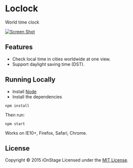 # Loclock

World time clock

[<img src="assets/screenshot.png" alt="Screen Shot">](https://www.ionstage.org/loclock/)

## Features
- Check local time in cities worldwide at one view.
- Support daylight saving time (DST).

## Running Locally
- Install [Node](https://nodejs.org/en/download/)
- Install the dependencies

```
npm install
```

Then run:

```
npm start
```

Works on IE10+, Firefox, Safari, Chrome.


## License
Copyright &copy; 2015 iOnStage
Licensed under the [MIT License][mit].

[MIT]: https://opensource.org/licenses/mit-license.php
